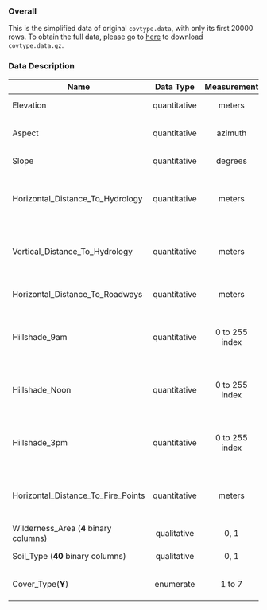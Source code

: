 ### Overall

This is the simplified data of original `covtype.data`, with only its first 20000 rows. To obtain the full data, please go to [here](https://archive.ics.uci.edu/ml/machine-learning-databases/covtype/) to download `covtype.data.gz`.


### Data Description

| Name | Data Type | Measurement | Description |
|------|:---------:|:-----------:|:------------|
| Elevation | quantitative | meters | Elevation in meters |
| Aspect | quantitative | azimuth | Aspect in degrees azimuth |
| Slope | quantitative | degrees | Slope in degrees |
| Horizontal_Distance_To_Hydrology | quantitative | meters | Horz Dist to nearest surface water features|
| Vertical_Distance_To_Hydrology | quantitative | meters | Vert Dist to nearest surface water features |
| Horizontal_Distance_To_Roadways | quantitative | meters | Horz Dist to nearest roadway |
| Hillshade_9am | quantitative | 0 to 255 index | Hillshade index at 9am, summer solstice |
| Hillshade_Noon | quantitative | 0 to 255 index | Hillshade index at noon, summer soltice |
| Hillshade_3pm | quantitative | 0 to 255 index | Hillshade index at 3pm, summer solstice |
| Horizontal_Distance_To_Fire_Points | quantitative | meters | Horz Dist to nearest wildfire ignition points |
| Wilderness_Area (**4** binary columns) | qualitative | 0, 1 | Wilderness area |
| Soil_Type (**40** binary columns) | qualitative | 0, 1 | Soil Type designation |
| Cover_Type(**Y**) | enumerate | 1 to 7 | Forest Cover Type designation |
